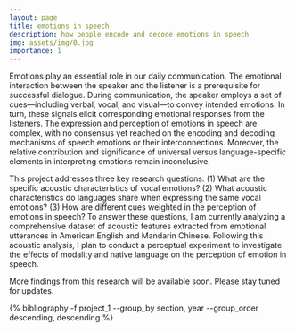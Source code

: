 ```yaml
---
layout: page
title: emotions in speech
description: how people encode and decode emotions in speech
img: assets/img/0.jpg
importance: 1
---
```


Emotions play an essential role in our daily communication. The emotional interaction between the speaker and the listener is a prerequisite for successful dialogue. During communication, the speaker employs a set of cues—including verbal, vocal, and visual—to convey intended emotions. In turn, these signals elicit corresponding emotional responses from the listeners. The expression and perception of emotions in speech are complex, with no consensus yet reached on the encoding and decoding mechanisms of speech emotions or their interconnections. Moreover, the relative contribution and significance of universal versus language-specific elements in interpreting emotions remain inconclusive.

This project addresses three key research questions: (1) What are the specific acoustic characteristics of vocal emotions? (2) What acoustic characteristics do languages share when expressing the same vocal emotions? (3) How are different cues weighted in the perception of emotions in speech? To answer these questions, I am currently analyzing a comprehensive dataset of acoustic features extracted from emotional utterances in American English and Mandarin Chinese. Following this acoustic analysis, I plan to conduct a perceptual experiment to investigate the effects of modality and native language on the perception of emotion in speech.

More findings from this research will be available soon. Please stay tuned for updates. 


<div class="publications">

{% bibliography -f project_1 --group_by section, year --group_order descending, descending %}

</div>